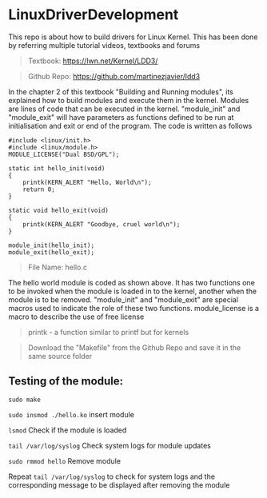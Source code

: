 # LinuxDriverDevelopment
This repo is about how to build drivers for Linux Kernel. This has been done by referring multiple tutorial videos, textbooks and forums

> Textbook: https://lwn.net/Kernel/LDD3/

> Github Repo: https://github.com/martinezjavier/ldd3


In the chapter 2 of this textbook "Building and Running modules", its explained how to build modules and execute them in the kernel. 
Modules are lines of code that can be executed in the kernel. "module_init" and "module_exit" will have parameters as functions defined to be run at initialisation and exit or end of the program. 
The code is written as follows 

```
#include <linux/init.h>
#include <linux/module.h>
MODULE_LICENSE("Dual BSD/GPL");

static int hello_init(void)
{
    printk(KERN_ALERT "Hello, World\n");
    return 0;
}

static void hello_exit(void)
{
    printk(KERN_ALERT "Goodbye, cruel world\n");
}

module_init(hello_init);
module_exit(hello_exit);
```

> File Name: hello.c

The hello world module is coded as shown above. It has two functions one to be invoked when the module is loaded in to the kernel, another when the module is to be removed. 
"module_init" and "module_exit" are special macros used to indicate the role of these two functions.
module_license is a macro to describe the use of free license

> printk - a function similar to printf but for kernels

> Download the "Makefile" from the Github Repo and save it in the same source folder


## Testing of the module: 


```sudo make``` 

```sudo insmod ./hello.ko``` insert module 

```lsmod``` Check if the module is loaded 

```tail /var/log/syslog``` Check system logs for module updates

```sudo rmmod hello``` Remove module

Repeat ```tail /var/log/syslog``` to check for system logs and the corresponding message to be displayed after removing the module 
